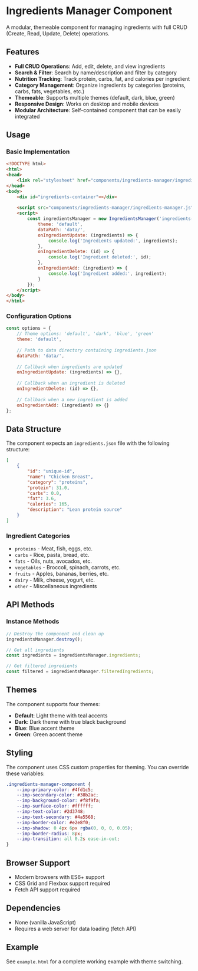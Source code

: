 # Ingredients Manager Component

A modular, themeable component for managing ingredients with full CRUD (Create, Read, Update, Delete) operations.

## Features

- **Full CRUD Operations**: Add, edit, delete, and view ingredients
- **Search & Filter**: Search by name/description and filter by category
- **Nutrition Tracking**: Track protein, carbs, fat, and calories per ingredient
- **Category Management**: Organize ingredients by categories (proteins, carbs, fats, vegetables, etc.)
- **Themeable**: Supports multiple themes (default, dark, blue, green)
- **Responsive Design**: Works on desktop and mobile devices
- **Modular Architecture**: Self-contained component that can be easily integrated

## Usage

### Basic Implementation

```html
<!DOCTYPE html>
<html>
<head>
    <link rel="stylesheet" href="components/ingredients-manager/ingredients-manager.css">
</head>
<body>
    <div id="ingredients-container"></div>
    
    <script src="components/ingredients-manager/ingredients-manager.js"></script>
    <script>
        const ingredientsManager = new IngredientsManager('ingredients-container', {
            theme: 'default',
            dataPath: 'data/',
            onIngredientUpdate: (ingredients) => {
                console.log('Ingredients updated:', ingredients);
            },
            onIngredientDelete: (id) => {
                console.log('Ingredient deleted:', id);
            },
            onIngredientAdd: (ingredient) => {
                console.log('Ingredient added:', ingredient);
            }
        });
    </script>
</body>
</html>
```

### Configuration Options

```javascript
const options = {
    // Theme options: 'default', 'dark', 'blue', 'green'
    theme: 'default',
    
    // Path to data directory containing ingredients.json
    dataPath: 'data/',
    
    // Callback when ingredients are updated
    onIngredientUpdate: (ingredients) => {},
    
    // Callback when an ingredient is deleted
    onIngredientDelete: (id) => {},
    
    // Callback when a new ingredient is added
    onIngredientAdd: (ingredient) => {}
};
```

## Data Structure

The component expects an `ingredients.json` file with the following structure:

```json
[
    {
        "id": "unique-id",
        "name": "Chicken Breast",
        "category": "proteins",
        "protein": 31.0,
        "carbs": 0.0,
        "fat": 3.6,
        "calories": 165,
        "description": "Lean protein source"
    }
]
```

### Ingredient Categories

- `proteins` - Meat, fish, eggs, etc.
- `carbs` - Rice, pasta, bread, etc.
- `fats` - Oils, nuts, avocados, etc.
- `vegetables` - Broccoli, spinach, carrots, etc.
- `fruits` - Apples, bananas, berries, etc.
- `dairy` - Milk, cheese, yogurt, etc.
- `other` - Miscellaneous ingredients

## API Methods

### Instance Methods

```javascript
// Destroy the component and clean up
ingredientsManager.destroy();

// Get all ingredients
const ingredients = ingredientsManager.ingredients;

// Get filtered ingredients
const filtered = ingredientsManager.filteredIngredients;
```

## Themes

The component supports four themes:

- **Default**: Light theme with teal accents
- **Dark**: Dark theme with true black background
- **Blue**: Blue accent theme
- **Green**: Green accent theme

## Styling

The component uses CSS custom properties for theming. You can override these variables:

```css
.ingredients-manager-component {
    --imp-primary-color: #4fd1c5;
    --imp-secondary-color: #38b2ac;
    --imp-background-color: #f8f9fa;
    --imp-surface-color: #ffffff;
    --imp-text-color: #2d3748;
    --imp-text-secondary: #4a5568;
    --imp-border-color: #e2e8f0;
    --imp-shadow: 0 4px 6px rgba(0, 0, 0, 0.05);
    --imp-border-radius: 8px;
    --imp-transition: all 0.2s ease-in-out;
}
```

## Browser Support

- Modern browsers with ES6+ support
- CSS Grid and Flexbox support required
- Fetch API support required

## Dependencies

- None (vanilla JavaScript)
- Requires a web server for data loading (fetch API)

## Example

See `example.html` for a complete working example with theme switching. 